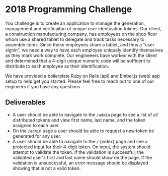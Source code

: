 # 2018 Programming Challenge

You challenge is to create an application to manage the generation, management and
verificaiton of unique user identication tokens. Our client, a construction
manufacturing company, has employees on the shop floor whom use a shared tablet to
delegate and track tasks necessary to assemble items. Since these employees share a
tablet, and thus a "user signin", we need a way to have each employee uniquely
identify themselves as they mark work complete. Our engineeers have worked with
the client and determined that a 4-digit unique numeric code will be sufficent to
distribute to each employee as their identification.

We have provided a boilerplate Ruby on Rails (api) and Ember.js (web) app setup to
help get you started. Please feel free to reach out to one of our engineers if you have any questions. 

## Deliverables

* A user should be able to navigate to the `/admin` page to see a list of all distributed tokens and view first name, last name, and the token assigned to each user.
* On the `/admin` page a user should be able to request a new token be generated for any user.
* A user should be able to navigate to the `/` (index) page and see a protected input for their 4-digit token. On input, the system should attempt to validate the token. If the validation is successful, the validated user's first and last name should show on the page. If the validation is unsuccessful, an error message should be displayed showing that is not a valid token.
